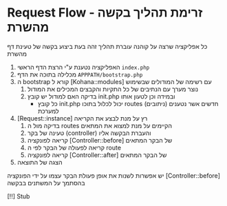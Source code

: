 # Request Flow - זרימת תהליך בקשה מהשרת

כל אפליקציה שרצה על קוהנה עוברת תהליך זהה בעת ביצוע בקשה של טעינת דף מהשרת

1. האפליקציה נטענת ע"י הרצת הדף הראשי `index.php`
2. מכלילה בתוכה את הדף `APPPATH/bootstrap.php`
3. ה bootstrap קורא ל [Kohana::modules] עם רשימה של המודולים שבשימוש
	1. נוצר מערך עם הנתיבים של כל התקיות והקבצים המכילים את המודול
	2. בדיקה האם למודול יש קובץ init.php ובמידה וכן לטעון אותו
		* כל קובץ init.php יכול לכלול בתוכו routes (ניתובים) חדשים אשר נטענים למערכת
4. [Request::instance] רץ על מנת לבצע את הקריאה
	1. בדיקה מול ה routes הקיימים על מנת למצוא את המתאים
	2. טעינה של בקר (controller) והעברת הבקשה אליו
	3. קריאה לפונקציה [Controller::before] של הבקר המתאים
	4. קריאה לפעולה של הבקר לפי ה route
	5. קריאה לפונקציה [Controller::after] של הבקר המתאים
5. הצגה של התוצאה


יש אפשרות לשנות את אופן פעולת הבקר עצמו על ידי הפונקציה [Controller::before] בהסתמך על המשתנים בבקשה

[!!] Stub
